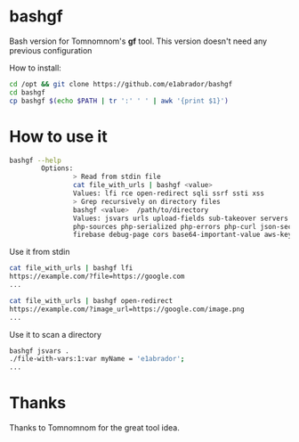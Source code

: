 # bashgf

Bash version for Tomnomnom's <b>gf</b> tool. This version doesn't need any previous configuration

How to install:

````bash
cd /opt && git clone https://github.com/e1abrador/bashgf
cd bashgf 
cp bashgf $(echo $PATH | tr ':' ' ' | awk '{print $1}')
````

# How to use it 

````bash
bashgf --help
        Options:
                > Read from stdin file
                cat file_with_urls | bashgf <value>
                Values: lfi rce open-redirect sqli ssrf ssti xss
                > Grep recursively on directory files
                bashgf <value>  /path/to/directory
                Values: jsvars urls upload-fields sub-takeover servers keys aws-buckets
                php-sources php-serialized php-errors php-curl json-sec http-auth software
                firebase debug-page cors base64-important-value aws-keys
````

Use it from stdin

````bash
cat file_with_urls | bashgf lfi
https://example.com/?file=https://google.com
...

cat file_with_urls | bashgf open-redirect
https://example.com/?image_url=https://google.com/image.png
...
````

Use it to scan a directory

````bash
bashgf jsvars .
./file-with-vars:1:var myName = 'e1abrador';
...
````

# Thanks
Thanks to Tomnomnom for the great tool idea.
